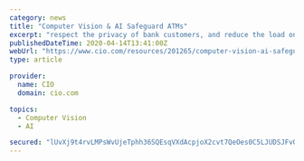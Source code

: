 ```yaml
---
category: news
title: "Computer Vision & AI Safeguard ATMs"
excerpt: "respect the privacy of bank customers, and reduce the load on operators. ATMSense is an aftermarket intelligent vision system that can be deployed on existing ATMs."
publishedDateTime: 2020-04-14T13:41:00Z
webUrl: "https://www.cio.com/resources/201265/computer-vision-ai-safeguard-atms"
type: article

provider:
  name: CIO
  domain: cio.com

topics:
  - Computer Vision
  - AI

secured: "lUvXj9t4rvLMPsWvUjeTphh36SQEsqVXdAcpjoX2cvt7QeOes0C5LJUDSJFvOsAlEQ8TZyCYfEo1m88HngPZrEY/BynUbaQymSk9hD5pN+kk6JLKCJl1PSNUqkXFmL3Dllg7yubT7Eqz1MGh0LpsTQSese86qjBPC/6N2SrSXcrVV5DWDxhzFaGADfNuKJ9fxGjARfnYangxmIghyIUV0NX8RWxMnGvVXjo0VujHDxOP4tO4TAdbIfp8eaUsU1tXsVBRhn2jvuZxWKCFxBxUtKBP6zhoA+ph6zqJMnkHKvNNT/X1guM9hQ58FUdUzskOGlwhbHoh0pe8KWjdJ6DomjkasiQ28W4curP/UXTzNG2s5g0Ct5eMA940q8VrGnVIkgUS1RYQImvHWQ+qDfhdG24QmXQsQ9MbfS1xYfTjZDXw8TZKPOkNNqSRUONe7CHQw8wIJyqGBmvPf0h0zhm71wDeH7T51T6egoR0bDo1M+8=;7eCK9TvL+OOz0GN5QImWkA=="
---
```


